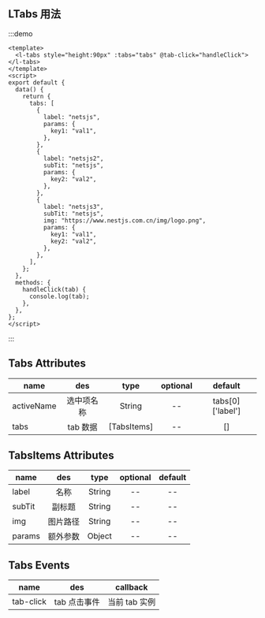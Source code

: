 ## LTabs 用法

:::demo

```vue
<template>
  <l-tabs style="height:90px" :tabs="tabs" @tab-click="handleClick"></l-tabs>
</template>
<script>
export default {
  data() {
    return {
      tabs: [
        {
          label: "netsjs",
          params: {
            key1: "val1",
          },
        },
        {
          label: "netsjs2",
          subTit: "netsjs",
          params: {
            key2: "val2",
          },
        },
        {
          label: "netsjs3",
          subTit: "netsjs",
          img: "https://www.nestjs.com.cn/img/logo.png",
          params: {
            key1: "val1",
            key2: "val2",
          },
        },
      ],
    };
  },
  methods: {
    handleClick(tab) {
      console.log(tab);
    },
  },
};
</script>
```

:::

## Tabs Attributes

| name       |    des     |    type     | optional |     default      |
| ---------- | :--------: | :---------: | :------: | :--------------: |
| activeName | 选中项名称 |   String    |    --    | tabs[0]['label'] |
| tabs       |  tab 数据  | [TabsItems] |    --    |        []        |

## TabsItems Attributes

| name   |   des    |  type  | optional | default |
| ------ | :------: | :----: | :------: | :-----: |
| label  |   名称   | String |    --    |   --    |
| subTit |  副标题  | String |    --    |   --    |
| img    | 图片路径 | String |    --    |   --    |
| params | 额外参数 | Object |    --    |   --    |

## Tabs Events

| name      |     des      |   callback    |
| --------- | :----------: | :-----------: |
| tab-click | tab 点击事件 | 当前 tab 实例 |
